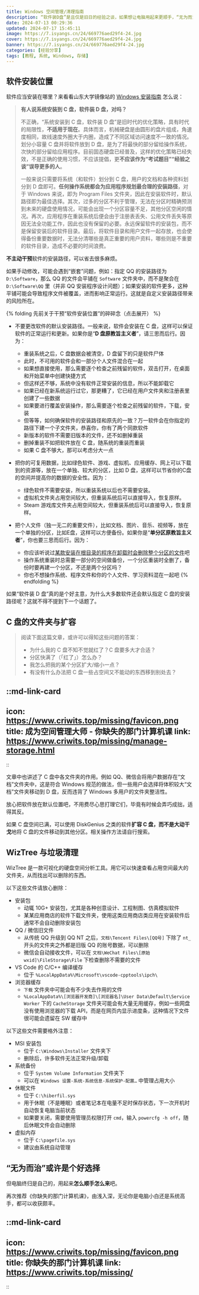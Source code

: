 ```yaml
---
title: Windows 空间管理/清理指南
description: “软件装D盘”是且仅是旧日的经验之谈，如果想让电脑用起来更顺手，“无为而治”或许是个好选择。
date: 2024-07-13 00:29:36
updated: 2024-07-17 15:45:11
image: https://7.isyangs.cn/24/669776aed29f4-24.jpg
cover: https://7.isyangs.cn/24/669776aed29f4-24.jpg
banner: https://7.isyangs.cn/24/669776aed29f4-24.jpg
categories: [经验分享]
tags: [教程, 系统, Windows, 存储]
---
```


## 软件安装位置

软件应当安装在哪里？来看看山东大学镜像站的 [Windows 安装指南](https://mirrors.sdu.edu.cn/docs/guide/Windows-iso/) 怎么说：

> **有人说系统安装到 C 盘，软件装 D 盘，对吗？**
>
> 不正确，“系统安装到 C 盘，软件装 D 盘”是旧时代的优化策略，具有时代的局限性，**不适用于现在**。具体而言，机械硬盘是由圆形的盘片组成，角速度相同，故线速度外圈大于内圈，造成了不同区域访问速度不一致的情况。划分小容量 C 盘并将软件放到 D 盘，是为了将最快的部分留给操作系统，次快的部分留给应用程序。目前固态硬盘已经普及，这样的优化策略已经失效，不是正确的使用习惯，不应该提倡，更**不应该作为“考试题目”“经验之谈”误导更多的人**。
>
> 一般来说只需要将系统（和软件）划分到 C 盘，用户的文档和各种资料划分到 D 盘即可。**任何操作系统都会为应用程序规划最合理的安装路径**，对于 Windows 来说，即为 Program Files 文件夹，因此在安装软件时，默认路径即为最佳选择。其次，过多的分区不利于管理，无法在分区时精确预测到未来的硬盘使用情况，可能会出现一个分区容量不足，其他分区空闲的情况。再次，应用程序在重装系统后便会由于注册表丢失、公用文件丢失等原因无法全功能工作，因此也没有保留的必要。永远保留软件的安装包，而不是保留安装后的软件目录。最后，将软件目录和用户文件一起存放，也会使得备份重要数据时，无法分清哪些是真正重要的用户资料，哪些则是不重要的软件目录，造成不必要的时间浪费。

**不主动干预**软件的安装路径，可以省去很多麻烦。

如果手动修改，可能会遇到“嵌套”问题，例如：指定 QQ 的安装路径为 `D:\Software`，那么 QQ 的文件会平铺在 `Software` 文件夹中，而不是聚合在 `D:\Software\QQ` 里（并非 QQ 安装程序设计问题）；如果安装的软件更多，这种平铺可能会导致程序文件被覆盖，进而影响正常运行。这就是自定义安装路径带来的风险所在。

{% folding 先前关于干预“软件安装位置”的碎碎念（点击展开） %}

- 不要更改软件的默认安装路径。一般来说，软件会安装在 C 盘，这样可以保证软件的正常运行和更新。如果你是“**D 盘原教旨主义者**”，请三思而后行。因为：
  - 重装系统之后，C 盘数据会被清空，D 盘留下的只是软件尸体
  - 此时，不可用的软件会和一部分个人文件混合在一起
  - 如果想直接使用，那么需要逐个检查之前残留的软件，双击打开，在桌面和开始菜单中创建快捷方式
  - 但这样还不够，系统中没有软件正常安装的信息，所以不能卸载它
  - 如果已经在新系统运行过它，那更糟了，它已经在用户文件夹和注册表里创建了一些数据
  - 如果要进行覆盖安装操作，那么需要逐个检查之前残留的软件，下载，安装
  - 但等等，如何确保软件的安装路径和原先的一致？万一软件会在你指定的路径下建一个子文件夹，恭喜你，你有了两个同款软件
  - 新版本的软件不需要旧版本的文件，还不如删掉重装
  - 删掉重装不如把软件放在 C 盘，随系统的重装而重装
  - 如果 C 盘不够大，那可以考虑分大一点

- 把你的可复用数据，比如绿色软件、游戏、虚拟机、应用缓存、网上可以下载到的资源等，放在一个单独、较大的分区，比如 D 盘，这样可以节省你的C盘的空间并提高你的数据的安全性。因为：
  - 绿色软件不需要安装，所以重装系统以后也不需要安装。
  - 虚拟机文件夹占用空间较大，但重装系统后可以直接导入，恢复原样。
  - Steam 游戏库文件夹占用空间较大，但重装系统后可以直接导入，恢复原样。

- 把个人文件（独一无二的重要文件），比如文档、图片、音乐、视频等，放在一个单独的分区，比如E盘，这样可以方便备份。如果你是“**单分区原教旨主义者**”，你也要三思而后行。因为：
  - 你应该听说过[某款安装在根目录的程序在卸载时会删除整个分区的文件](https://zhuanlan.zhihu.com/p/659087695)吧
  - 操作系统重装时总需要一部分的空间做备份，一个分区重装时全删了，备份时要再建一个分区，不还是两个分区吗？
  - 你也不想操作系统、程序文件和你的个人文件、学习资料混在一起吧
{% endfolding %}

如果“软件装 D 盘”真的是个好主意，为什么大多数软件还会默认指定 C 盘的安装路径呢？这就不得不提到下一个话题了。

## C 盘的文件夹与扩容

> 阅读下面这篇文章，或许可以得知这些问题的答案：
>
> - 为什么我的 C 盘不知不觉就红了？C 盘要多大才合适？
> - 分区快满了（「红了」）怎么办？
> - 我怎么把我的某个分区扩大/缩小一点？
> - 有没有什么办法把 C 盘一些占空间又不能动的东西移到别处去？

::md-link-card
---
icon: https://www.criwits.top/missing/favicon.png
title: 成为空间管理大师 - 你缺失的那门计算机课
link: https://www.criwits.top/missing/manage-storage.html
---
::

文章中也讲述了 C 盘中各文件夹的作用。例如 QQ、微信会将用户数据存在“文档”文件夹中，这是符合 Windows 规范的做法，但一些用户会选择将体积较大“文档”文件夹移动到 D 盘，反而违背了 Windows 多用户的文件夹整洁性。

放心把软件放在默认位置吧，不用费尽心思打理它们，毕竟有时候会弄巧成拙，适得其反。

如果 C 盘空间已满，可以使用 DiskGenius 之类的软件**扩容 C 盘，而不是大动干戈**地将 C 盘的文件移动到其他分区。相关操作方法请自行搜索。

## WizTree 与垃圾清理

WizTree 是一款可视化的硬盘空间分析工具。用它可以快速查看占用空间最大的文件夹，从而找出可以删除的东西。

以下这些文件请放心删除：

- 安装包
  - 动辄 10G+ 安装包，尤其是各种创意设计、工程制图、仿真模拟软件
  - 某某应用商店的软件下载文件夹，使用这类应用商店类应用在安装软件后通常不会自动删除安装包
- QQ / 微信旧文件
  - 从传统 QQ 升级到 QQ NT 之后，`文档\Tencent Files\[QQ号]` 下除了 `nt_` 开头的文件夹之外都是旧版 QQ 的账号数据，可以删除
  - 微信会自动接收文件，可以在 `文档\WeChat Files\[原始wxid]\FileStorage\File` 下检查删除不需要的文件
- VS Code 的 C/C++ 编译缓存
  - 位于 `%LocalAppData%\Microsoft\vscode-cpptools\ipch\`
- 浏览器缓存
  - `下载` 文件夹中可能会有不少失去作用的文件
  - `%LocalAppData%\[浏览器开发商]\[浏览器名]\User Data\Default\Service Worker` 下的 `CacheStorage` 文件夹可能会有大量无用缓存，例如一些网盘没有使用浏览器的下载 API，而是在网页内显示进度条，这种情况下文件很可能会遗留在 SW 缓存中

以下这些文件需要格外注意：

- MSI 安装包
  - 位于 `C:\Windows\Installer` 文件夹下
  - 删除后，许多软件无法正常升级/卸载
- 系统备份
  - 位于 `System Volume Information` 文件夹下
  - 可以在 `Windows 设置-系统-系统信息-系统保护-配置…` 中管理占用大小
- 休眠文件
  - 位于 `C:\hiberfil.sys`
  - 用于休眠（不是睡眠）或者笔记本在电量不足时保存状态，下一次开机时自动恢复电脑当前状态
  - 如果要关闭，需要使用管理员权限打开 `cmd`，输入 `powercfg -h off`，随后休眠文件会自动删除
- 虚拟内存
  - 位于 `C:\pagefile.sys`
  - 建议由系统自动管理

## “无为而治”或许是个好选择

但电脑终归是自己的，用起来**怎么顺手怎么来**吧。

再次推荐《你缺失的那门计算机课》，由浅入深，无论你是电脑小白还是系统高手，都可以收获颇丰。

::md-link-card
---
icon: https://www.criwits.top/missing/favicon.png
title: 你缺失的那门计算机课
link: https://www.criwits.top/missing/
---
::
